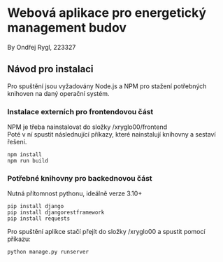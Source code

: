 # Webová aplikace pro energetický management budov
By Ondřej Rygl, 223327 


## Návod pro instalaci 
Pro spuštění jsou vyžadovány Node.js a NPM pro stažení potřebných knihoven na daný operační systém. 

### Instalace externích pro frontendovou část
 NPM je třeba nainstalovat do složky /xryglo00/frontend  
 Poté v ní spustit následnující příkazy, které nainstalují knihovny a sestaví řešení.

    npm install 
    npm run build

### Potřebné knihovny pro backednovou část
Nutná přítomnost pythonu, ideálně verze 3.10+

    pip install django
    pip install djangorestframework
    pip install requests

Pro spuštění aplikce stačí přejít do složky /xryglo00 a spustit pomocí příkazu: 

    python manage.py runserver
